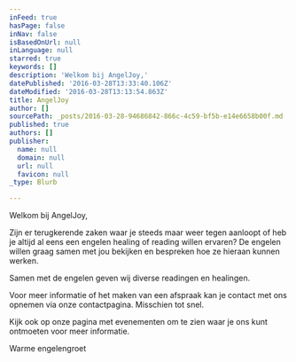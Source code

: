 ```yaml
---
inFeed: true
hasPage: false
inNav: false
isBasedOnUrl: null
inLanguage: null
starred: true
keywords: []
description: 'Welkom bij AngelJoy,'
datePublished: '2016-03-28T13:33:40.106Z'
dateModified: '2016-03-28T13:13:54.863Z'
title: AngelJoy
author: []
sourcePath: _posts/2016-03-28-94686842-866c-4c59-bf5b-e14e6658b00f.md
published: true
authors: []
publisher:
  name: null
  domain: null
  url: null
  favicon: null
_type: Blurb

---
```

Welkom bij AngelJoy,

Zijn er terugkerende zaken waar je steeds maar weer tegen aanloopt of heb je altijd al eens een engelen healing of reading willen ervaren? De engelen willen graag samen met jou bekijken en bespreken hoe ze hieraan kunnen werken.

Samen met de engelen geven wij diverse readingen en healingen.

Voor meer informatie of het maken van een afspraak kan je contact met ons opnemen via onze contactpagina.  Misschien tot snel.

Kijk ook op onze pagina met evenementen om te zien waar je ons kunt ontmoeten voor meer informatie.

Warme engelengroet